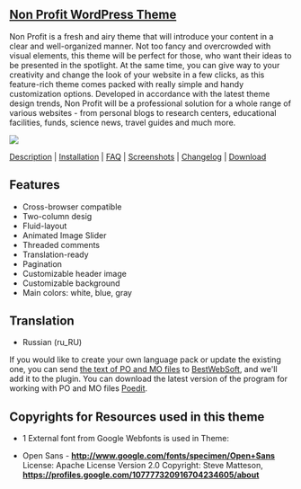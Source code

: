 <a href="http://bestwebsoft.com/products/non-profit/" target=_blank>Non Profit WordPress Theme</a>
-----------------------------

Non Profit is a fresh and airy theme that will introduce your content in a clear and well-organized manner. Not too fancy and overcrowded with visual elements, this theme will be perfect for those, who want their ideas to be presented in the spotlight. At the same time, you can give way to your creativity and change the look of your website in a few clicks, as this feature-rich theme comes packed with really simple and handy customization options. Developed in accordance with the latest theme design trends, Non Profit will be a professional solution for a whole range of various websites - from personal blogs to research centers, educational facilities, funds, science news, travel guides and much more.

<img src="http://bestwebsoft.com/wp-content/uploads/2015/01/xnon-profit-wp-banner.jpg.pagespeed.ic.dTCvxsmYFq.jpg" />

<a href="http://bestwebsoft.com/products/non-profit/description" target=_blank>Description</a> | 
<a href="http://bestwebsoft.com/products/non-profit/installation" target=_blank>Installation</a> | 
<a href="http://bestwebsoft.com/products/non-profit/faq" target=_blank>FAQ</a> | 
<a href="http://bestwebsoft.com/products/non-profit/screenshots" target=_blank>Screenshots</a> | 
<a href="http://bestwebsoft.com/products/non-profit/changelog" target=_blank>Changelog</a> | 
<a href="http://bestwebsoft.com/products/non-profit/download" target=_blank>Download</a>


Features
----------------------------------
* Cross-browser compatible
* Two-column desig
* Fluid-layout
* Animated Image Slider
* Threaded comments
* Translation-ready
* Pagination
* Customizable header image
* Customizable background
* Main colors: white, blue, gray

Translation
---------------------------------
* Russian (ru_RU)

If you would like to create your own language pack or update the existing one, you can send <a href="http://codex.wordpress.org/Translating_WordPress" target="_blank">the text of PO and MO files</a> to <a href="http://support.bestwebsoft.com" target="_blank">BestWebSoft</a>, and we'll add it to the plugin. You can download the latest version of the program for working with PO and MO files <a href="http://www.poedit.net/download.php" target="_blank">Poedit</a>.

Copyrights for Resources used in this theme
------------------------------------
* 1 External font from Google Webfonts is used in Theme:
- Open Sans - <strong>http://www.google.com/fonts/specimen/Open+Sans</strong>
License: Apache License Version 2.0
Copyright: Steve Matteson, <strong>https://profiles.google.com/107777320916704234605/about</strong>

